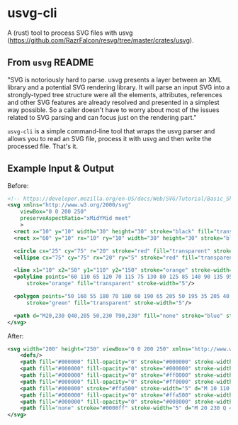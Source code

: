 # usvg-cli

A (rust) tool to process SVG files with usvg (https://github.com/RazrFalcon/resvg/tree/master/crates/usvg).

## From `usvg` README

"SVG is notoriously hard to parse. usvg presents a layer between an XML library and a potential SVG rendering library. It will parse an input SVG into a strongly-typed tree structure were all the elements, attributes, references and other SVG features are already resolved and presented in a simplest way possible. So a caller doesn't have to worry about most of the issues related to SVG parsing and can focus just on the rendering part."

``usvg-cli`` is a simple command-line tool that wraps the usvg parser and allows you to read an SVG file, process it with usvg and then write the processed file. That's it.

## Example Input & Output

Before:

```svg
<!-- https://developer.mozilla.org/en-US/docs/Web/SVG/Tutorial/Basic_Shapes -->
<svg xmlns="http://www.w3.org/2000/svg"
    viewBox="0 0 200 250"
    preserveAspectRatio="xMidYMid meet"
    >
  <rect x="10" y="10" width="30" height="30" stroke="black" fill="transparent" stroke-width="5"/>
  <rect x="60" y="10" rx="10" ry="10" width="30" height="30" stroke="black" fill="transparent" stroke-width="5"/>

  <circle cx="25" cy="75" r="20" stroke="red" fill="transparent" stroke-width="5"/>
  <ellipse cx="75" cy="75" rx="20" ry="5" stroke="red" fill="transparent" stroke-width="5"/>

  <line x1="10" x2="50" y1="110" y2="150" stroke="orange" stroke-width="5"/>
  <polyline points="60 110 65 120 70 115 75 130 80 125 85 140 90 135 95 150 100 145"
      stroke="orange" fill="transparent" stroke-width="5"/>

  <polygon points="50 160 55 180 70 180 60 190 65 205 50 195 35 205 40 190 30 180 45 180"
      stroke="green" fill="transparent" stroke-width="5"/>

  <path d="M20,230 Q40,205 50,230 T90,230" fill="none" stroke="blue" stroke-width="5"/>
</svg>
```

After:

```svg
<svg width="200" height="250" viewBox="0 0 200 250" xmlns="http://www.w3.org/2000/svg">
    <defs/>
    <path fill="#000000" fill-opacity="0" stroke="#000000" stroke-width="5" d="M 10 10 L 40 10 L 40 40 L 10 40 Z"/>
    <path fill="#000000" fill-opacity="0" stroke="#000000" stroke-width="5" d="M 70 10 L 80 10 C 85.52285 10 90 14.477153 90 20 L 90 30 C 90 35.522846 85.52285 40 80 40 L 70 40 C 64.47715 40 60 35.522846 60 30 L 60 20 C 60 14.477153 64.47715 10 70 10 Z"/>
    <path fill="#000000" fill-opacity="0" stroke="#ff0000" stroke-width="5" d="M 45 75 C 45 86.04569 36.045696 95 25 95 C 13.954306 95 5 86.04569 5 75 C 5 63.954304 13.954306 55 25 55 C 36.045696 55 45 63.954304 45 75 Z"/>
    <path fill="#000000" fill-opacity="0" stroke="#ff0000" stroke-width="5" d="M 95 75 C 95 77.76142 86.04569 80 75 80 C 63.954304 80 55 77.76142 55 75 C 55 72.23858 63.954304 70 75 70 C 86.04569 70 95 72.23858 95 75 Z"/>
    <path fill="#000000" stroke="#ffa500" stroke-width="5" d="M 10 110 L 50 150"/>
    <path fill="#000000" fill-opacity="0" stroke="#ffa500" stroke-width="5" d="M 60 110 L 65 120 L 70 115 L 75 130 L 80 125 L 85 140 L 90 135 L 95 150 L 100 145"/>
    <path fill="#000000" fill-opacity="0" stroke="#008000" stroke-width="5" d="M 50 160 L 55 180 L 70 180 L 60 190 L 65 205 L 50 195 L 35 205 L 40 190 L 30 180 L 45 180 Z"/>
    <path fill="none" stroke="#0000ff" stroke-width="5" d="M 20 230 Q 40 205 50 230 Q 60 255 90 230"/>
</svg>

```
